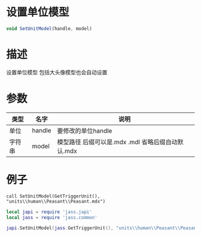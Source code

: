 
# 设置单位模型
```js
void SetUnitModel(handle, model)
```
# 描述
设置单位模型 包括大头像模型也会自动设置
# 参数
类型|名字|说明
--|--|--
单位|handle|要修改的单位handle
字符串|model|模型路径 后缀可以是.mdx .mdl 省略后缀自动默认.mdx


# 例子

```jass
call SetUnitModel(GetTriggerUnit(), "units\\human\\Peasant\\Peasant.mdx")

```

```lua
local japi = require 'jass.japi'
local jass = require 'jass.common'

japi.SetUnitModel(jass.GetTriggerUnit(), "units\\human\\Peasant\\Peasant.mdx")

```

